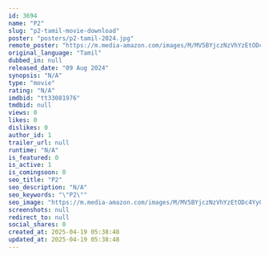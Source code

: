 ```yaml
---
id: 3694
name: "P2"
slug: "p2-tamil-movie-download"
poster: "posters/p2-tamil-2024.jpg"
remote_poster: "https://m.media-amazon.com/images/M/MV5BYjczNzVhYzEtODc4Yy00Nzc4LWE5NGMtZDRiZjlkYzE0MjA2XkEyXkFqcGc@._V1_SX300.jpg"
original_language: "Tamil"
dubbed_in: null
released_date: "09 Aug 2024"
synopsis: "N/A"
type: "movie"
rating: "N/A"
imdbid: "tt33081976"
tmdbid: null
views: 0
likes: 0
dislikes: 0
author_id: 1
trailer_url: null
runtime: "N/A"
is_featured: 0
is_active: 1
is_comingsoon: 0
seo_title: "P2"
seo_description: "N/A"
seo_keywords: "\"P2\""
seo_image: "https://m.media-amazon.com/images/M/MV5BYjczNzVhYzEtODc4Yy00Nzc4LWE5NGMtZDRiZjlkYzE0MjA2XkEyXkFqcGc@._V1_SX300.jpg"
screenshots: null
redirect_to: null
social_shares: 0
created_at: 2025-04-19 05:38:48
updated_at: 2025-04-19 05:38:48
---
```


